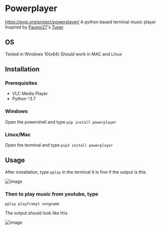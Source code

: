 # Powerplayer
https://pypi.org/project/powerplayer/
A python based terminal music player
Inspired by [Pauloo27](https://github.com/Pauloo27)'s [Tuner](https://github.com/Pauloo27/tuner)
## OS
Tested in Windows 10(x64)
Should work in MAC and Linux
## Installation
### Prerequisites

- VLC Media Player
- Python ^3.7
### Windows
Open the powershell and type
```pip install powerplayer```

### Linux/Mac
Open the terminal and type
```pip3 install powerplayer```

## Usage
After installation, type `pplay` in the terminal 
It is fine if the output is this

![image](https://user-images.githubusercontent.com/77975448/129129534-aa05c563-5d1d-46a5-8e86-d341be6ed96e.png)


### Then to play music from youtube, type
```pplay playfromyt songname```

The output should look like this

![image](https://user-images.githubusercontent.com/77975448/127959037-abe6f843-fafd-4f89-9c45-91d2bd6867b6.png)




